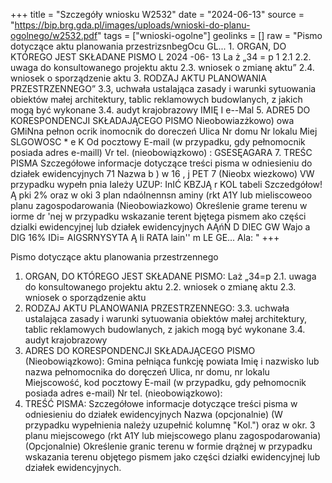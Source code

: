 +++
title = "Szczegóły wniosku W2532"
date = "2024-06-13"
source = "https://bip.brg.gda.pl/images/uploads/wnioski-do-planu-ogolnego/w2532.pdf"
tags = ["wnioski-ogolne"]
geolinks = []
raw = "Pismo dotyczące aktu planowania przestrizsnbegOcu GL...  1. ORGAN, DO KTÓREGO JEST SKŁADANE PISMO L 2024 -06- 13  La ż „34 = p  1 2.1 2.2. uwaga do konsultowanego projektu aktu 2.3. wniosek o zmianę aktu” 2.4. wniosek o sporządzenie aktu 3. RODZAJ AKTU PLANOWANIA PRZESTRZENNEGO” 3.3, uchwała ustalająca zasady i warunki sytuowania obiektów małej architektury, tablic reklamowych budowlanych, z jakich mogą być wykonane 3.4. audyt krajobrazowy IMIĘ I e--Mal 5. ADRE5 DO KORESPONDENCJI SKŁADAJĄCEGO PISMO Nieobowiazżkowo) owa GMiNna pełnon ocrik  inomocnik do doreczeń Ulica Nr domu Nr lokalu Miej SLGOWOSC * e K Od pocztowy E-mail (w przypadku, gdy pełnomocnik posiada adres e-maill) Vr tel. (nieobowiązkowo) : GSESĘAGARA 7. TREŚC PISMA Szczegółowe informacje dotyczące treści pisma w odniesieniu do działek ewidencyjnych 71 Nazwa b ) w 16 , j PET 7 (Nieobx wiezkowo) VW przypadku wypełn pnia Iależy UZUP: InIĆ KBZJĄ r KOL tabeli Szczedgółow! Ą pki 2% oraz w oki 3 plan ndaólnennsn aminy (rkt A1Y lub mieliscoweoo planu zagospodarowania (Nieobowiazkowo) Określenie grame terenu w iorme dr 'nej w przypadku wskazanie terent bjętega pismem ako części dzialki ewidencyjnej lub działek ewidencyjnych AĄńŃ D DIEC GW Wajo a DIG 16% IDi= AIGSRNYSYTA Ą Ii RATA lain'' m LE GE... Ala: "
+++

Pismo dotyczące aktu planowania przestrzennego
1. ORGAN, DO KTÓREGO JEST SKŁADANE PISMO:
Laż „34=p
2.1. uwaga do konsultowanego projektu aktu
2.2. wniosek o zmianę aktu
2.3. wniosek o sporządzenie aktu
3. RODZAJ AKTU PLANOWANIA PRZESTRZENNEGO:
3.3. uchwała ustalająca zasady i warunki sytuowania obiektów małej architektury, tablic reklamowych budowlanych, z jakich mogą być wykonane
3.4. audyt krajobrazowy
5. ADRES DO KORESPONDENCJI SKŁADAJĄCEGO PISMO (Nieobowiązkowo):
Gmina pełniąca funkcję powiata
Imię i nazwisko lub nazwa pełnomocnika do doręczeń
Ulica, nr domu, nr lokalu
Miejscowość, kod pocztowy
E-mail (w przypadku, gdy pełnomocnik posiada adres e-mail)
Nr tel. (nieobowiązkowo): 
7. TREŚĆ PISMA:
Szczegółowe informacje dotyczące treści pisma w odniesieniu do działek ewidencyjnych
Nazwa (opcjonalnie)
(W przypadku wypełnienia należy uzupełnić kolumnę "Kol.") oraz w okr. 3 planu miejscowego (rkt A1Y lub miejscowego planu zagospodarowania)
(Opcjonalnie) Określenie granic terenu w formie drążnej w przypadku wskazania terenu objętego pismem jako części działki ewidencyjnej lub działek ewidencyjnych.


